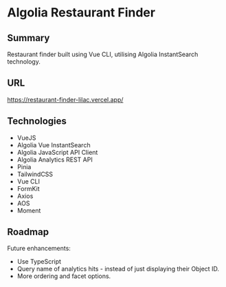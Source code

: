 # Algolia Restaurant Finder

## Summary
Restaurant finder built using Vue CLI, utilising Algolia InstantSearch technology.

## URL
https://restaurant-finder-lilac.vercel.app/

## Technologies
- VueJS
- Algolia Vue InstantSearch
- Algolia JavaScript API Client
- Algolia Analytics REST API
- Pinia
- TailwindCSS
- Vue CLI
- FormKit
- Axios
- AOS
- Moment

## Roadmap
Future enhancements:

- Use TypeScript
- Query name of analytics hits - instead of just displaying their Object ID.
- More ordering and facet options.